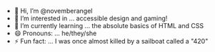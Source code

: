 - 👋 Hi, I’m @novemberangel
- 👀 I’m interested in ... accessible design and gaming!
- 🌱 I’m currently learning ... the absolute basics of HTML and CSS
- 😄 Pronouns: ... he/they/she
- ⚡ Fun fact: ... I was once almost killed by a sailboat called a "420"

<!---
novemberangel/novemberangel is a ✨ special ✨ repository because its `README.md` (this file) appears on your GitHub profile.
You can click the Preview link to take a look at your changes.
--->
